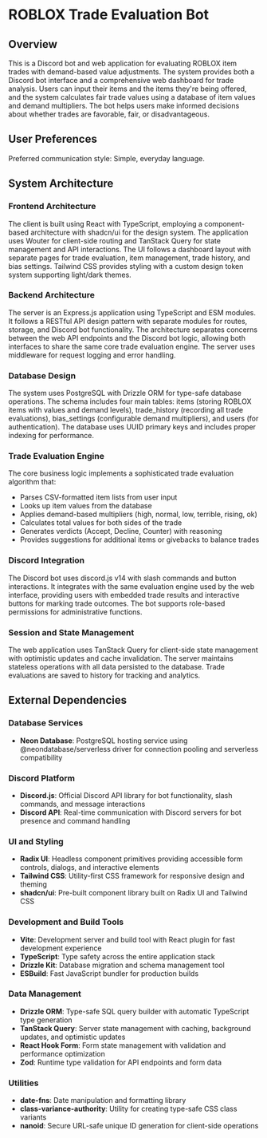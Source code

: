 # ROBLOX Trade Evaluation Bot

## Overview

This is a Discord bot and web application for evaluating ROBLOX item trades with demand-based value adjustments. The system provides both a Discord bot interface and a comprehensive web dashboard for trade analysis. Users can input their items and the items they're being offered, and the system calculates fair trade values using a database of item values and demand multipliers. The bot helps users make informed decisions about whether trades are favorable, fair, or disadvantageous.

## User Preferences

Preferred communication style: Simple, everyday language.

## System Architecture

### Frontend Architecture
The client is built using React with TypeScript, employing a component-based architecture with shadcn/ui for the design system. The application uses Wouter for client-side routing and TanStack Query for state management and API interactions. The UI follows a dashboard layout with separate pages for trade evaluation, item management, trade history, and bias settings. Tailwind CSS provides styling with a custom design token system supporting light/dark themes.

### Backend Architecture
The server is an Express.js application using TypeScript and ESM modules. It follows a RESTful API design pattern with separate modules for routes, storage, and Discord bot functionality. The architecture separates concerns between the web API endpoints and the Discord bot logic, allowing both interfaces to share the same core trade evaluation engine. The server uses middleware for request logging and error handling.

### Database Design
The system uses PostgreSQL with Drizzle ORM for type-safe database operations. The schema includes four main tables: items (storing ROBLOX items with values and demand levels), trade_history (recording all trade evaluations), bias_settings (configurable demand multipliers), and users (for authentication). The database uses UUID primary keys and includes proper indexing for performance.

### Trade Evaluation Engine
The core business logic implements a sophisticated trade evaluation algorithm that:
- Parses CSV-formatted item lists from user input
- Looks up item values from the database
- Applies demand-based multipliers (high, normal, low, terrible, rising, ok)
- Calculates total values for both sides of the trade
- Generates verdicts (Accept, Decline, Counter) with reasoning
- Provides suggestions for additional items or givebacks to balance trades

### Discord Integration
The Discord bot uses discord.js v14 with slash commands and button interactions. It integrates with the same evaluation engine used by the web interface, providing users with embedded trade results and interactive buttons for marking trade outcomes. The bot supports role-based permissions for administrative functions.

### Session and State Management
The web application uses TanStack Query for client-side state management with optimistic updates and cache invalidation. The server maintains stateless operations with all data persisted to the database. Trade evaluations are saved to history for tracking and analytics.

## External Dependencies

### Database Services
- **Neon Database**: PostgreSQL hosting service using @neondatabase/serverless driver for connection pooling and serverless compatibility

### Discord Platform
- **Discord.js**: Official Discord API library for bot functionality, slash commands, and message interactions
- **Discord API**: Real-time communication with Discord servers for bot presence and command handling

### UI and Styling
- **Radix UI**: Headless component primitives providing accessible form controls, dialogs, and interactive elements
- **Tailwind CSS**: Utility-first CSS framework for responsive design and theming
- **shadcn/ui**: Pre-built component library built on Radix UI and Tailwind CSS

### Development and Build Tools
- **Vite**: Development server and build tool with React plugin for fast development experience
- **TypeScript**: Type safety across the entire application stack
- **Drizzle Kit**: Database migration and schema management tool
- **ESBuild**: Fast JavaScript bundler for production builds

### Data Management
- **Drizzle ORM**: Type-safe SQL query builder with automatic TypeScript type generation
- **TanStack Query**: Server state management with caching, background updates, and optimistic updates
- **React Hook Form**: Form state management with validation and performance optimization
- **Zod**: Runtime type validation for API endpoints and form data

### Utilities
- **date-fns**: Date manipulation and formatting library
- **class-variance-authority**: Utility for creating type-safe CSS class variants
- **nanoid**: Secure URL-safe unique ID generation for client-side operations